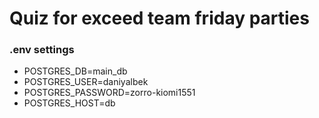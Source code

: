 # Quiz for exceed team friday parties

### .env settings
- POSTGRES_DB=main_db
- POSTGRES_USER=daniyalbek
- POSTGRES_PASSWORD=zorro-kiomi1551
- POSTGRES_HOST=db